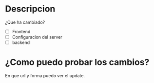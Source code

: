 # Descripcion 
¿Que ha cambiado?

- [ ] Frontend
- [ ] Configuracion del server
- [ ] backend

# ¿Como puedo probar los cambios?
En que url y forma puedo ver el update.
